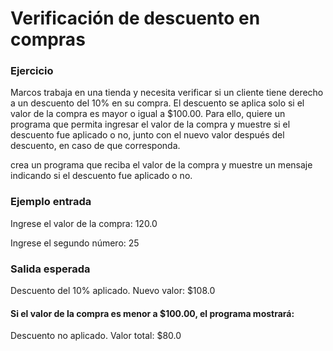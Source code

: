 <h1>Verificación de descuento en compras</h1>
 
<h3>Ejercicio</h3>

<p>Marcos trabaja en una tienda y necesita verificar
  si un cliente tiene derecho a un descuento del 10%
  en su compra. El descuento se aplica solo si el valor
  de la compra es mayor o igual a $100.00. Para ello,
  quiere un programa que permita ingresar el valor de
  la compra y muestre si el descuento fue aplicado o no,
  junto con el nuevo valor después del descuento,
  en caso de que corresponda.</p>

<p>crea un programa que reciba el valor de la compra
   y muestre un mensaje indicando si el descuento
   fue aplicado o no.</p>

<h3>Ejemplo entrada</h3>

<p>Ingrese el valor de la compra: 120.0</p>
<p>Ingrese el segundo número: 25</p>

<h3>Salida esperada</h3>

<p>Descuento del 10% aplicado.  
Nuevo valor: $108.0 </p> 
<h4>Si el valor de la compra es menor a $100.00, el programa mostrará:</h4>
<p>Descuento no aplicado.  
Valor total: $80.0 </p> 
